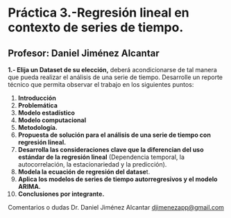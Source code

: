 
# Práctica 3.-Regresión lineal en contexto de series de tiempo.

## Profesor: Daniel Jiménez Alcantar

**1.- Elija un  Dataset de su elección,** deberá acondicionarse de tal manera que pueda realizar el análisis de una serie de tiempo. Desarrolle un reporte técnico que permita observar el trabajo en los siguientes puntos:

1. **Introducción**
2. **Problemática**
3. **Modelo estadístico**
4. **Modelo computacional**
5. **Metodología.**
6. **Propuesta de solución para el análisis de una serie de tiempo con regresión lineal.**
7. **Desarrolla las consideraciones clave que la diferencian del uso estándar de la regresión lineal** (Dependencia temporal, la autocorrelación, la estacionariedad y la predicción).
8. **Modela la ecuación de regresión del datase**t.
9. **Aplica los modelos de series de tiempo autorregresivos y el modelo ARIMA.**
10. **Conclusiones por integrante.**


Comentarios o dudas Dr. Daniel Jiménez Alcantar djimenezapp@gmail.com
